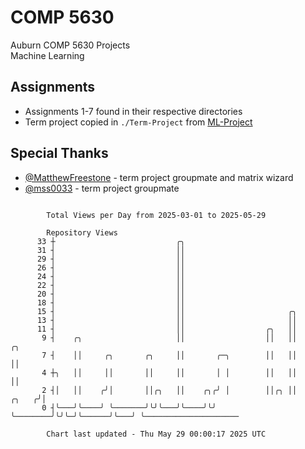 # COMP 5630
Auburn COMP 5630 Projects  
Machine Learning

## Assignments
- Assignments 1-7 found in their respective directories
- Term project copied in `./Term-Project` from [ML-Project](https://github.com/wumphlett/ML-Project)

## Special Thanks
- [@MatthewFreestone](https://github.com/MatthewFreestone) - term project groupmate and matrix wizard
- [@mss0033](https://github.com/mss0033) - term project groupmate

```

        Total Views per Day from 2025-03-01 to 2025-05-29

        Repository Views
      33 ┼                           ╭╮
      31 ┤                           ││
      29 ┤                           ││
      26 ┤                           ││
      24 ┤                           ││
      22 ┤                           ││
      20 ┤                           ││
      18 ┤                           ││
      15 ┤                           ││                       ╭╮
      13 ┤                           ││                       ││
      11 ┤                           ││                  ╭╮   ││
       9 ┤    ╭╮                     ││                  ││   ││            ╭╮
       7 ┤    ││     ╭╮       ╭╮     ││       ╭─╮        ││   ││            ││
       4 ┼╮   ││     ││       ││     ││       │ │        ││   ││            ││
       2 ┤│   ││    ╭╯│       ││╭╮   ││    ╭╮╭╯ │        ││╭╮ ││      ╭╮   ╭╯│
       0 ┤╰───╯╰────╯ ╰───────╯╰╯╰───╯╰────╯╰╯  ╰────────╯╰╯╰─╯╰──────╯╰───╯ ╰─────────────────────

        Chart last updated - Thu May 29 00:00:17 2025 UTC
        
```
